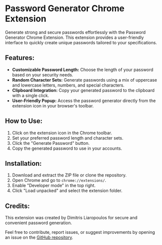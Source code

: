 # Password Generator Chrome Extension

Generate strong and secure passwords effortlessly with the Password Generator Chrome Extension. This extension provides a user-friendly interface to quickly create unique passwords tailored to your specifications.

## Features:

- **Customizable Password Length:** Choose the length of your password based on your security needs.
- **Random Character Sets:** Generate passwords using a mix of uppercase and lowercase letters, numbers, and special characters.
- **Clipboard Integration:** Copy your generated password to the clipboard with a single click.
- **User-Friendly Popup:** Access the password generator directly from the extension icon in your browser's toolbar.

## How to Use:

1. Click on the extension icon in the Chrome toolbar.
2. Set your preferred password length and character sets.
3. Click the "Generate Password" button.
4. Copy the generated password to use in your accounts.

## Installation:

1. Download and extract the ZIP file or clone the repository.
2. Open Chrome and go to `chrome://extensions/`.
3. Enable "Developer mode" in the top right.
4. Click "Load unpacked" and select the extension folder.

## Credits:

This extension was created by Dimitris Liaropoulos for secure and convenient password generation.

Feel free to contribute, report issues, or suggest improvements by opening an issue on the [GitHub repository](https://github.com/nikelioum/Password-Generator-Chrome-Extension).
